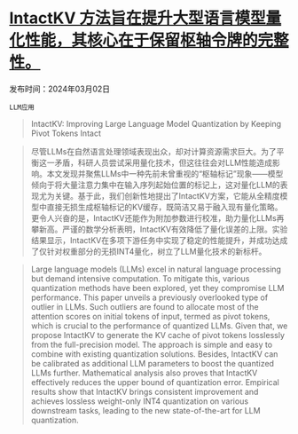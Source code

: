 # [IntactKV 方法旨在提升大型语言模型量化性能，其核心在于保留枢轴令牌的完整性。](https://arxiv.org/abs/2403.01241)

发布时间：2024年03月02日

`LLM应用`

> IntactKV: Improving Large Language Model Quantization by Keeping Pivot Tokens Intact

> 尽管LLMs在自然语言处理领域表现出众，却对计算资源需求巨大。为了平衡这一矛盾，科研人员尝试采用量化技术，但这往往会对LLM性能造成影响。本文发现并聚焦LLMs中一种先前未曾重视的“枢轴标记”现象——模型倾向于将大量注意力集中在输入序列起始位置的标记上，这对量化LLM的表现尤为关键。基于此，我们创新性地提出了IntactKV方案，它能从全精度模型中直接无损生成枢轴标记的KV缓存，既简洁又易于融入现有量化策略。更令人兴奋的是，IntactKV还能作为附加参数进行校准，助力量化LLMs再攀新高。严谨的数学分析表明，IntactKV有效降低了量化误差的上限。实验结果显示，IntactKV在多项下游任务中实现了稳定的性能提升，并成功达成了仅针对权重部分的无损INT4量化，树立了LLM量化技术的新标杆。

> Large language models (LLMs) excel in natural language processing but demand intensive computation. To mitigate this, various quantization methods have been explored, yet they compromise LLM performance. This paper unveils a previously overlooked type of outlier in LLMs. Such outliers are found to allocate most of the attention scores on initial tokens of input, termed as pivot tokens, which is crucial to the performance of quantized LLMs. Given that, we propose IntactKV to generate the KV cache of pivot tokens losslessly from the full-precision model. The approach is simple and easy to combine with existing quantization solutions. Besides, IntactKV can be calibrated as additional LLM parameters to boost the quantized LLMs further. Mathematical analysis also proves that IntactKV effectively reduces the upper bound of quantization error. Empirical results show that IntactKV brings consistent improvement and achieves lossless weight-only INT4 quantization on various downstream tasks, leading to the new state-of-the-art for LLM quantization.